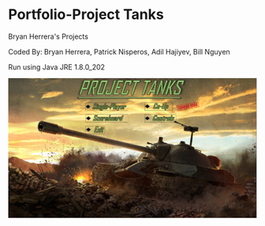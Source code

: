 # Portfolio-Project Tanks
Bryan Herrera's Projects

Coded By:
Bryan Herrera, Patrick Nisperos, Adil Hajiyev, Bill Nguyen

Run using Java JRE 1.8.0_202

![mainmenu](https://github.com/BryanHerrera19/Portfolio/blob/9db5d70ec9dc6b691de907812e628e62e784c030/project-tanks/Project%20Tanks%20Applet%20Snippets/main-menu.PNG?raw=true)
